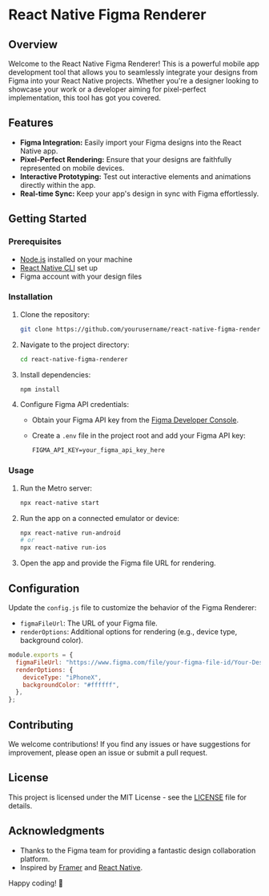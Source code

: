 # React Native Figma Renderer

## Overview

Welcome to the React Native Figma Renderer! This is a powerful mobile app development tool that allows you to seamlessly integrate your designs from Figma into your React Native projects. Whether you're a designer looking to showcase your work or a developer aiming for pixel-perfect implementation, this tool has got you covered.

## Features

- **Figma Integration:** Easily import your Figma designs into the React Native app.
- **Pixel-Perfect Rendering:** Ensure that your designs are faithfully represented on mobile devices.
- **Interactive Prototyping:** Test out interactive elements and animations directly within the app.
- **Real-time Sync:** Keep your app's design in sync with Figma effortlessly.

## Getting Started

### Prerequisites

- [Node.js](https://nodejs.org/) installed on your machine
- [React Native CLI](https://reactnative.dev/docs/environment-setup) set up
- Figma account with your design files

### Installation

1. Clone the repository:

   ```bash
   git clone https://github.com/yourusername/react-native-figma-renderer.git
   ```

2. Navigate to the project directory:

   ```bash
   cd react-native-figma-renderer
   ```

3. Install dependencies:

   ```bash
   npm install
   ```

4. Configure Figma API credentials:

   - Obtain your Figma API key from the [Figma Developer Console](https://www.figma.com/developers/docs#authentication).
   - Create a `.env` file in the project root and add your Figma API key:

     ```env
     FIGMA_API_KEY=your_figma_api_key_here
     ```

### Usage

1. Run the Metro server:

   ```bash
   npx react-native start
   ```

2. Run the app on a connected emulator or device:

   ```bash
   npx react-native run-android
   # or
   npx react-native run-ios
   ```

3. Open the app and provide the Figma file URL for rendering.

## Configuration

Update the `config.js` file to customize the behavior of the Figma Renderer:

- `figmaFileUrl`: The URL of your Figma file.
- `renderOptions`: Additional options for rendering (e.g., device type, background color).

```javascript
module.exports = {
  figmaFileUrl: "https://www.figma.com/file/your-figma-file-id/Your-Design",
  renderOptions: {
    deviceType: "iPhoneX",
    backgroundColor: "#ffffff",
  },
};
```

## Contributing

We welcome contributions! If you find any issues or have suggestions for improvement, please open an issue or submit a pull request.

## License

This project is licensed under the MIT License - see the [LICENSE](LICENSE) file for details.

## Acknowledgments

- Thanks to the Figma team for providing a fantastic design collaboration platform.
- Inspired by [Framer](https://www.framer.com/) and [React Native](https://reactnative.dev/).

Happy coding! 🚀
